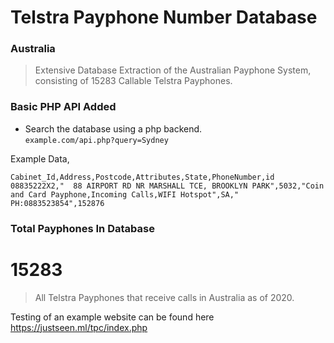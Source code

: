 # Telstra Payphone Number Database
### Australia    
   

> Extensive Database Extraction of the Australian Payphone System, consisting of 15283 Callable Telstra Payphones.

    
### Basic PHP API Added    
- Search the database using a php backend.     
`example.com/api.php?query=Sydney`

Example Data,
``` 
Cabinet_Id,Address,Postcode,Attributes,State,PhoneNumber,id
08835222X2,"  88 AIRPORT RD NR MARSHALL TCE, BROOKLYN PARK",5032,"Coin and Card Payphone,Incoming Calls,WIFI Hotspot",SA," PH:0883523854",152876

```

### Total Payphones In Database
# 15283
> All Telstra Payphones that receive calls in Australia as of 2020.    
    

  
Testing of an example website can be found here https://justseen.ml/tpc/index.php
